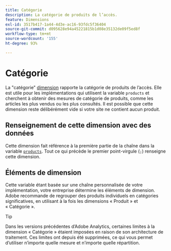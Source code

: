 ```yaml
---
title: Catégorie
description: La catégorie de produits de l’accès.
feature: Dimensions
exl-id: 3517b417-1a44-4d3e-ac16-93fdc5f36404
source-git-commit: d095628e94a45221815b1d08e35132de09f5ed8f
workflow-type: tm+mt
source-wordcount: '155'
ht-degree: 93%

---
```


# Catégorie

La &quot;catégorie&quot; [dimension](overview.md) rapporte la catégorie de produits de l’accès. Elle est utile pour les implémentations qui utilisent la variable `products` et cherchent à obtenir des mesures de catégorie de produits, comme les articles les plus vendus ou les plus consultés. Il est possible que cette dimension reste délibérément vide si votre site ne contient aucun produit.

## Renseignement de cette dimension avec des données

Cette dimension fait référence à la première partie de la chaîne dans la variable [`products`](/help/implement/vars/page-vars/products.md). Tout ce qui précède le premier point-virgule (`;`) renseigne cette dimension.

## Éléments de dimension

Cette variable étant basée sur une chaîne personnalisée de votre implémentation, votre entreprise détermine les éléments de dimension. Adobe recommande de regrouper des produits individuels en catégories significatives, en utilisant à la fois les dimensions « Produit » et « Catégorie ».

>[!TIP]
>
>Dans les versions précédentes d’Adobe Analytics, certaines limites à la dimension « Catégorie » étaient imposées en raison de son architecture de traitement. Ces limites ont depuis été supprimées, ce qui vous permet d’utiliser n’importe quelle mesure et n’importe quelle répartition.
